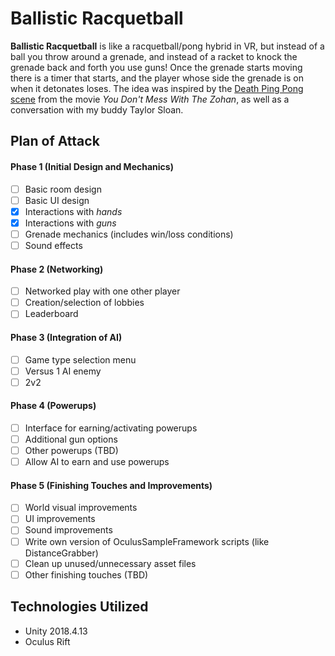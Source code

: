 # Ballistic Racquetball

**Ballistic Racquetball** is like a racquetball/pong hybrid in VR, but instead of a ball you throw around a grenade,
and instead of a racket to knock the grenade back and forth you use guns! Once the grenade starts moving there is a
timer that starts, and the player whose side the grenade is on when it detonates loses. The idea was inspired by the 
[Death Ping Pong scene](https://www.youtube.com/watch?v=xyv30nT955g) from the movie *You Don't Mess With The Zohan*, 
as well as a conversation with my buddy Taylor Sloan.

## Plan of Attack

#### Phase 1 (Initial Design and Mechanics)

- [ ] Basic room design
- [ ] Basic UI design
- [x] Interactions with *hands*
- [x] Interactions with *guns*
- [ ] Grenade mechanics (includes win/loss conditions)
- [ ] Sound effects

#### Phase 2 (Networking)

- [ ] Networked play with one other player
- [ ] Creation/selection of lobbies
- [ ] Leaderboard

#### Phase 3 (Integration of AI)

- [ ] Game type selection menu
- [ ] Versus 1 AI enemy
- [ ] 2v2

#### Phase 4 (Powerups)

- [ ] Interface for earning/activating powerups
- [ ] Additional gun options
- [ ] Other powerups (TBD)
- [ ] Allow AI to earn and use powerups

#### Phase 5 (Finishing Touches and Improvements)

- [ ] World visual improvements
- [ ] UI improvements
- [ ] Sound improvements
- [ ] Write own version of OculusSampleFramework scripts (like DistanceGrabber)
- [ ] Clean up unused/unnecessary asset files
- [ ] Other finishing touches (TBD)

## Technologies Utilized

- Unity 2018.4.13
- Oculus Rift

